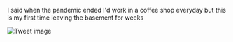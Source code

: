 I said when the pandemic ended I'd work in a coffee shop everyday but this is my first time leaving the basement for weeks


![Tweet image](/asset/crosspoast/GK6BeIEbMAMfAjW.jpg)

